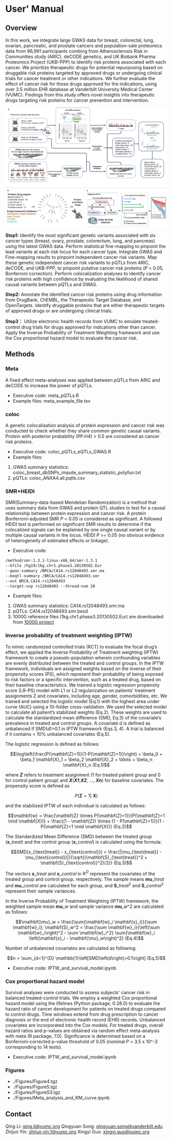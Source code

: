 # User' Manual
## Overview
In this work, we integrate large GWAS data for breast, colorectal, lung, ovarian, pancreatic, and prostate cancers and population-sale proteomics data from 96,991 participants combing from Atherosclerosis Risk in Communities study (ARIC), deCODE genetics, and UK Biobank Pharma Proteomics Project (UKB-PPP) to identify risk proteins associated with each cancer. We prioritize therapeutic drugs for potential repurposing based on druggable risk proteins targeted by approved drugs or undergoing clinical trials for cancer treatment or other indications. We further evaluate the effect of cancer risk for those drugs approved for the indications, using over 3.5 million EHR database at Vanderbilt University Medical Center (VUMC). Findings from this study offers novel insights into therapeutic drugs targeting risk proteins for cancer prevention and intervention.

![My Image](Figure1.png)

**Step1:** Identify the most significant genetic variants associated with six cancer types (breast, ovary, prostate, colorectum, lung, and pancreas) using the latest GWAS data. Perform statistical fine-mapping to pinpoint the lead variants at each risk locus for each cancer type. Integrate GWAS and Fine-mapping results to pinpoint independent cancer risk variants. Map these genetic independent cancer risk variants to pQTLs from ARIC, deCODE, and UKB-PPP, to pinpoint putative cancer risk proteins (*P* < 0.05, Bonferroni correction). Perform colocalization analyses to identify cancer risk proteins with high confidence by evaluating the likelihood of shared causal variants between pQTLs and GWAS.

**Step2:** Annotate the identified cancer risk proteins using drug information from DrugBank, ChEMBL, the Therapeutic Target Database, and OpenTargets. Identify druggable proteins that are either therapeutic targets of approved drugs or are undergoing clinical trials.

**Step3：** Utilize electronic health records from VUMC to emulate treated-control drug trials for drugs approved for indications other than cancer. Apply the Inverse Probability of Treatment Weighting framework and use the Cox proportional hazard model to evaluate the cancer risk.

## Methods
### Meta
A fixed effect meta-analyses was applied between pQTLs from ARIC and deCODE to increase the power of pQTLs.
- Executive code: meta_pQTLs.R
- Example files: meta_example_file.tsv

### coloc
A genetic colocalisation analysis of protein expression and cancer risk was conducted to check whether they share common genetic causal variants. Protein with posterior probability (PP.H4) > 0.5 are considered as cancer risk proteins.

- Executive code: coloc_pQTLs_eQTLs_GWAS.R
- Example files:
1) GWAS summary statistics: coloc_breast_dbSNPs_impute_summary_statistic_polyfun.txt
2) pQTLs: coloc_ANXA4.all.pqtls.csv

### SMR+HEIDI
SMR(Summary-data-based Mendelian Randomization) is a method that uses summary data from GWAS and protein QTL studies to test for a causal relationship between protein expression and cancer risk. A protein Bonferroni-adjusted SMR *P* < 0.05 is considered as significant. A followed HEIDI test is performed on significant SMR results to determine if the colocalized signals can be explained by one single causal variant or by multiple causal variants in the locus. HEIDI *P* >= 0.05 (no obvious evidence of heterogeneity of estimated effects or linkage).

- Executive code:
```
/method/smr-1.3.1-linux-x86_64/smr-1.3.1
--bfile /hg19/1kg.chr1.phase3.20130502.Eur
--gwas-summary /BRCA/CA14.rs12048493.smr.ma
--beqtl-summary /BRCA/CA14.rs12048493.smr
--out BRCA.CA14.rs12048493
--target-snp rs12048493 --thread-num 20
```
- Example files:
1) GWAS summary statistics: CA14.rs12048493.smr.ma
2) pQTLs: CA14.rs12048493.smr.besd
3) 1000G reference files (1kg.chr1.phase3.20130502.Eur) are downloaded from [1000G project](https://www.internationalgenome.org/category/genotypes/)

### Inverse probability of treatment weighting (IPTW)
To mimic randomized controlled trials (RCT) to evaluate the focal drug’s effect, we applied the Inverse Probability of Treatment weighting (IPTW) framework to create a pseudo-population wherein confounding variables are evenly distributed between the treated and control groups. In the IPTW framework, individuals are assigned weights based on the inverse of their propensity scores (PS), which represent their probability of being exposed to risk factors or a specific intervention, such as a treated drug, based on their baseline characteristics. We trained a logistic regression propensity score (LR-PS) model with L1 or L2 regularization on patients' treatment assignments Z and covariates, including age, gender, comorbidities, etc. We trained and selected the logistic model (Eq.1) with the highest area under curve (AUC) using a 10-folder cross-validation. We used the selected model to calculate all patient’s stabilized weights (Eq.2). These weights are used to calculate the standardized mean difference (SMD, Eq.3) of the covariate’s prevalence in treated and control groups. A covariate d is defined as unbalanced if SMD(*d*)>0.1 in IPTW framework (Eqs.3, 4). A trial is balanced if it contains < 10% unbalanced covariates (Eq.5).

The logistic regression is defined as follows:
```math
\log\left(\frac{P(\mathbf{Z}=1)}{1-P(\mathbf{Z}=1)}\right) = \beta_0 + \beta_1 \mathbf{X}_1 + \beta_2 \mathbf{X}_2 + \ldots + \beta_n \mathbf{X}_n  (Eq.1)
```
where ***Z*** refers to treatment assignment (1 for treated patient group and 0 for control patient group) and ***X***(***X1***,***X2***, ..., ***Xn***) for baseline covariates. The propensity score is defined as  
```math
P\left(\mathbf{Z}=1|\ \mathbf{X}\right)
```
and the stabilized IPTW of each individual is calculated as follows:
```math
\mathbf{w} = \frac{\mathbf{Z} \times P(\mathbf{Z}=1)}{P(\mathbf{Z}=1 \mid \mathbf{X})} + \frac{(1 - \mathbf{Z}) \times (1 - P(\mathbf{Z}=1))}{1 - P(\mathbf{Z}=1 \mid \mathbf{X})}  (Eq.2)
```
The Standardized Mean Difference (SMD) between the treated group ($\mathbf{x}\_{treat}$) and the control group ($\mathbf{x}\_{control}$) is calculated using the formula:

```math
SMD(x_{\text{treat}} - x_{\text{control}}) = \frac{|\mu_{\text{treat}} - \mu_{\text{control}}|}{\sqrt{(\mathbf{S}_{\text{treat}}^2 + \mathbf{S}_{\text{control}}^2)/2}}  (Eq.3)
```

The vectors $\mathbf{x}\_{treat}$ and $\mathbf{x}\_{control}$ in $\mathbb{R}^D$ represent the covariates of the treated group and control group, respectively. The sample means $\mathbf{mu}\_{treat}$ and $\mathbf{mu}\_{control}$ are calculated for each group, and $\mathbf{S}\_{treat}^2$ and $\mathbf{S}\_{control}^2$ represent their sample variances.

In the Inverse Probability of Treatment Weighting (IPTW) framework, the weighted sample mean $\mathbf{mu}\_w$ and sample variance $\mathbf{mu}\_w\^2$ are calculated as follows:

```math
\mathbf{\mu}_w = \frac{\sum{\mathbf{w}_i \mathbf{x}_i}}{\sum \mathbf{w}_i};

\mathbf{S}_w^2 = \frac{\sum \mathbf{w}_i}{\left(\sum \mathbf{w}_i\right)^2 - \sum \mathbf{w}_i^2} \sum{\mathbf{w}_i \left(\mathbf{x}_i - \mathbf{\mu}_w\right)^2} (Eq.4)
```

Number of unbalanced covariates are calculated as following:
```math
n = \sum_{d=1}^{D} \mathbb{1}\left[SMD\left(d\right)>0.1\right]  (Eq.5)
```

- Executive code: IPTW_and_survival_model.ipynb 
### Cox proportional hazard model
Survival analyses were conducted to assess subjects' cancer risk in balanced treated-control trials. We employ a weighted Cox proportional hazard model using the lifelines (Python package, 0.28.0) to evaluate the hazard ratio of cancer development for patients on treated drugs compared to control drugs. Time windows extend from drug prescription to cancer diagnosis or the end of electronic health record (EHR) records. Unbalanced covariates are incorporated into the Cox models. For treated drugs, overall hazard ratios and p-values are obtained via random effect meta-analysis with meta (R package, 7.0). Significance is determined based on a Bonferroni-corrected p-value threshold of 0.05 (nominal *P* = 3.5 x 10^-3 corresponding to 14 tests).

- Executive code: IPTW_and_survival_model.ipynb 

### Figures
- ./Figures/Figure4.tgz
- ./Figures/Figure5.tgz
- ./Figures/FigureS3.tgz
- ./Figures/Meta_analysis_and_KM_curve.ipynb

## Contact
Qing Li: qing.li@vumc.org
Qingyuan Song: qingyuan.song@vanderbilt.edu
Zhijun Yin: zhijun.yin.1@vumc.org
Xingyi Guo: xingyi.guo@vumc.org

